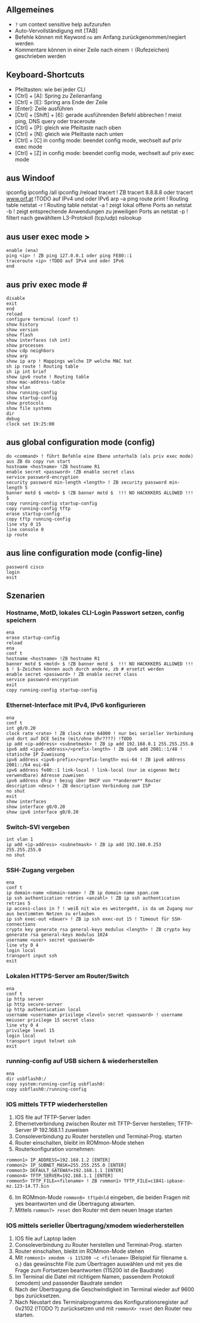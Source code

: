 Allgemeines
-----------

- `?` um context sensitive help aufzurufen
- Auto-Vervollständigung mit [TAB]
- Befehle können mit Keyword `no` am Anfang zurückgenommen/negiert werden
- Kommentare können in einer Zeile nach einem `!` (Rufezeichen) geschrieben werden

Keyboard-Shortcuts
------------------

- Pfeiltasten: wie bei jeder CLI
- [Ctrl] + [A]: Spring zu Zeilenanfang
- [Ctrl] + [E]: Spring ans Ende der Zeile
- [Enter]: Zeile ausführen
- [Ctrl] + [Shift] + [6]: gerade ausführenden Befehl abbrechen ! meist ping, DNS query oder traceroute
- [Ctrl] + [P]: gleich wie Pfeiltaste nach oben
- [Ctrl] + [N]: gleich wie Pfeiltaste nach unten
- [Ctrl] + [C] in config mode: beendet config mode, wechselt auf priv exec mode
- [Ctrl] + [Z] in config mode: beendet config mode, wechselt auf priv exec mode


aus Windoof
-----------

ipconfig
ipconfig /all
ipconfig /reload
tracert <ip> ! ZB tracert 8.8.8.8 oder tracert www.orf.at !TODO auf IPv4 und oder IPv6
arp –a
ping
route print ! Routing table
netstat -r ! Routing table
netstat -a ! zeigt lokal offene Ports an
netstat -b ! zeigt entsprechende Anwendungen zu jeweiligen Ports an
netstat -p <protocol> ! filtert nach gewähltem L3-Protokoll (tcp/udp)
nslookup


aus user exec mode >
--------------------

```
enable (ena)
ping <ip> ! ZB ping 127.0.0.1 oder ping FE80::1
traceroute <ip> !TODO auf IPv4 und oder IPv6
end
```


aus priv exec mode #
--------------------

```
disable
exit
end
reload
configure terminal (conf t)
show history
show version
show flash
show interfaces (sh int)
show processes
show cdp neighbors
show arp
show ip arp ! Mappings welche IP welche MAC hat
sh ip route ! Routing table
sh ip int brief
show ipv6 route ! Routing table
show mac-address-table
show vlan
show running-config
show startup-config
show protocols
show file systems
dir
debug
clock set 19:25:00
```


aus global configuration mode (config)
--------------------------------------

```
do <command> ! führt Befehle eine Ebene unterhalb (als priv exec mode) aus ZB do copy run start
hostname <hostname> !ZB hostname R1
enable secret <password> !ZB enable secret class
service password-encryption
security password min-length <length> ! ZB security password min-length 5
banner motd $ <motd> $ !ZB banner motd $  !!! NO HACKKKERS ALLOWED !!! $
copy running-config startup-config
copy running-config tftp
erase startup-config
copy tftp running-config
line vty 0 15
line console 0
ip route
```


aus line configuration mode (config-line)
-----------------------------------------

```
password cisco
login
exit
```


Szenarien
---------

### Hostname, MotD, lokales CLI-Login Passwort setzen, config speichern

```
ena
erase startup-config
reload
ena
conf t
hostname <hostname> !ZB hostname R1
banner motd $ <motd> $ !ZB banner motd $  !!! NO HACKKKERS ALLOWED !!! $ ! $-Zeichen können auch durch andere, zb # ersetzt werden
enable secret <password> ! ZB enable secret class
service password-encryption
exit
copy running-config startup-config
```


### Ethernet-Interface mit IPv4, IPv6 konfigurieren

```
ena
conf t
int g0/0.20
clock rate <rate> ! ZB clock rate 64000 ! nur bei serieller Verbindung und dort auf DCE Seite (mit/ohne Uhr????) !TODO
ip add <ip-address> <subnetmask> ! ZB ip add 192.168.0.1 255.255.255.0
ipv6 add <ipv6-address>/<prefix-length> ! ZB ipv6 add 2001::1/48 ! statische IP Zuweisung
ipv6 address <ipv6-prefix>/<prefix-length> eui-64 ! ZB ipv6 address 2001::/64 eui-64
ipv6 address fe80::1 link-local ! link-local (nur im eigenen Netz verwendbare) Adresse zuweisen
ipv6 address dhcp ! bezug über DHCP von **anderem** Router
description <desc> ! ZB description Verbindung zum ISP
no shut
exit
show interfaces
show interface g0/0.20
show ipv6 interface g0/0.20
```

### Switch-SVI vergeben

```
int vlan 1
ip add <ip-address> <subnetmask> ! ZB ip add 192.168.0.253 255.255.255.0
no shut
```

### SSH-Zugang vergeben

```
ena
conf t
ip domain-name <domain-name> ! ZB ip domain-name span.com
ip ssh authentication retries <anzahl> ! ZB ip ssh authentication retries 5
ip access-class in ? ! weiß nit wie es weitergeht, is da um Zugang nur aus bestimmten Netzen zu erlauben
ip ssh exec-out <dauer> ! ZB ip ssh exec-out 15 ! Timeout für SSH-connections
crypto key generate rsa general-keys modulus <length> ! ZB crypto key generate rsa general-keys modulus 1024
username <user> secret <password>
line vty 0 4
login local
transport input ssh
exit
```

### Lokalen HTTPS-Server am Router/Switch

```
ena
conf t
ip http server
ip http secure-server
ip http authentication local
username <username> privilege <level> secret <password> ! username meiuser privilege 15 secret class
line vty 0 4
privilege level 15
login local
transport input telnet ssh
exit
```


### running-config auf USB sichern &  wiederherstellen

```
ena
dir usbflash0:/
copy system:running-config usbflash0:
copy usbflash0:/running-config
```


### IOS mittels TFTP wiederherstellen

1. IOS file auf TFTP-Server laden
2. Ethernetverbindung zwischen Router mit TFTP-Server herstellen; TFTP-Server IP 192.168.1.1 zuweisen
3. Consoleverbindung zu Router herstellen und Terminal-Prog. starten
4. Router einschalten, bleibt im ROMmon-Mode stehen
5. Routerkonfiguration vornehmen:
```
rommon1> IP_ADDRESS=192.168.1.2 [ENTER]
rommon2> IP_SUBNET_MASK=255.255.255.0 [ENTER]
rommon3> DEFAULT_GATEWAY=192.168.1.1 [ENTER]
rommon4> TFTP_SERVER=192.168.1.1 [ENTER]
rommon5> TFTP_FILE=<filename> ! ZB rommon1> TFTP_FILE=c1841-ipbase-mz.123-14.T7.bin
```
6. Im ROMmon-Mode `rommon6> tftpdnld` eingeben, die beiden Fragen mit yes beantworten und die Übertragung abwarten.
7. Mittels `rommon7> reset` den Router mit dem neuen Image starten


### IOS mittels serieller Übertragung/xmodem wiederherstellen

1. IOS file auf Laptop laden
2. Consoleverbindung zu Router herstellen und Terminal-Prog. starten
3. Router einschalten, bleibt im ROMmon-Mode stehen
4. Mit `rommon1> xmodem -s 115200 –c <filename>` (Beispiel für filename s. o.) das gewünschte File zum Übertragen auswählen und mit yes die Frage zum Fortsetzen beantworten (115200 ist die Baudrate)
5. Im Terminal die Datei mit richtigem Namen, passendem Protokoll (xmodem) und passender Baudrate senden
6. Nach der Übertragung die Geschwindigkeit im Terminal wieder auf 9600 bps zurücksetzen.
7. Nach Neustart des Terminalprogramms das Konfigurationsregister auf 0x2102 (!TODO ?) zurücksetzen und mit `rommonX> reset` den Router neu starten.
